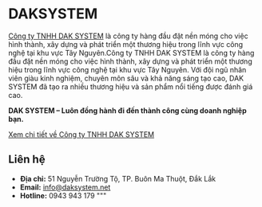 # DAKSYSTEM


[Công ty TNHH DAK SYSTEM](https://daksystem.net/gioi-thieu) là công ty hàng đầu đặt nền móng cho việc hình thành, xây dựng và phát triển một thương hiệu trong lĩnh vực công nghệ tại khu vực Tây Nguyên.Công ty TNHH DAK SYSTEM là công ty hàng đầu đặt nền móng cho việc hình thành, xây dựng và phát triển một thương hiệu trong lĩnh vực công nghệ tại khu vực Tây Nguyên. Với đội ngũ nhân viên giàu kinh nghiệm, chuyên môn sâu và khả năng sáng tạo cao, DAK SYSTEM đã tạo ra nhiều thương hiệu và sản phẩm nổi tiếng được đánh giá cao.

**DAK SYSTEM – Luôn đồng hành đi đến thành công cùng doanh nghiệp bạn.**

[Xem chi tiết về Công ty TNHH DAK SYSTEM](https://daksystem.net/gioi-thieu)

## Liên hệ

- **Địa chỉ:** 51 Nguyễn Trường Tộ, TP. Buôn Ma Thuột, Đắk Lắk
- **Email:** [info@daksystem.net](mailto\:info@daksystem.net)
- **Hotline:** 0943 943 179
"""
